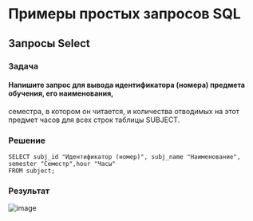 # Примеры простых запросов SQL
## Запросы Select

### Задача 

#### Напишите запрос для вывода идентификатора (номера) предмета обучения, его наименования, 
семестра, в котором он читается,  и количества отводимых на этот предмет часов для всех строк таблицы SUBJECT.

### Решение
~~~~
SELECT subj_id "Идентификатор (номер)", subj_name "Наименование", semester "Семестр",hour "Часы"
FROM subject;
~~~~
### Результат


![image](https://user-images.githubusercontent.com/109226438/190053171-868950bc-baa8-40cf-984b-8f725085959c.png)

